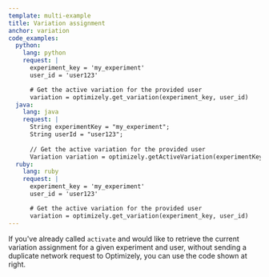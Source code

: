 ```yaml
---
template: multi-example
title: Variation assignment
anchor: variation
code_examples:
  python:
    lang: python
    request: |
      experiment_key = 'my_experiment'
      user_id = 'user123'      

      # Get the active variation for the provided user
      variation = optimizely.get_variation(experiment_key, user_id)
  java:
    lang: java
    request: |
      String experimentKey = "my_experiment";
      String userId = "user123";
     
      // Get the active variation for the provided user 
      Variation variation = optimizely.getActiveVariation(experimentKey, userId);
  ruby:
    lang: ruby
    request: |
      experiment_key = 'my_experiment'
      user_id = 'user123'

      # Get the active variation for the provided user
      variation = optimizely.get_variation(experiment_key, user_id)
---
```


If you've already called `activate` and would like to retrieve the current variation assignment for a given experiment and user, without sending a duplicate network request to Optimizely, you can use the code shown at right.
